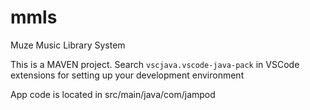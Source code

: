 # mmls
Muze Music Library System

This is a MAVEN project. Search `vscjava.vscode-java-pack` in VSCode extensions for setting up your development environment


App code is located in src/main/java/com/jampod